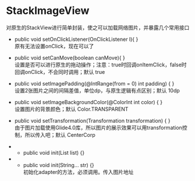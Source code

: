 # StackImageView
对原生的StackView进行简单封装，使之可以加载网络图片，并暴露几个常用接口
<br>
 * public void setOnClickListener(OnClickListener l){ }
 <br>原有无法设置onClick，现在可以了

 *  public void setCanMove(boolean canMove){ }
 <br>设置是否可以进行原生的拖动操作；注意：true时回调onItemClick，false时回调onClick，不会同时调用；默认 true
 
 * public void setImagePadding(@IntRange(from = 0) int padding) { }
 <br>设置2张图片之间的间隔差值，单位dp，与原生逻辑有点区别；默认 10dp
 
 * public void setImageBackgroundColor(@ColorInt int color) { }
 <br>设置图片的背景颜色；默认 Color.TRANSPARENT
 
 * public void setTransformation(Transformation<Bitmap> transformation) { }
 <br>由于图片加载使用Glide4.0库，所以图片的展示效果可以用transformation控制，所以传入吧；默认 CenterCorp
 
 
 
 * *  public void init(List<String> list) {}
 * *  public void init(String... str) {}
 <br> 初始化adapter的方法，必须调用。传入图片地址
